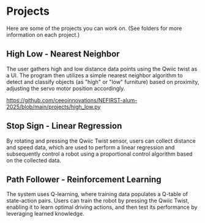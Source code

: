 # Projects

Here are some of the projects you can work on.  (See folders for more information on each project.)

## High Low - Nearest Neighbor

The user gathers high and low distance data points using the Qwiic twist as a UI. The program then utilizes a simple nearest neighbor algorithm to detect and classify objects (as "high" or "low" furniture) based on proximity, adjusting the servo motor position accordingly.

https://github.com/ceeoinnovations/NEFIRST-alum-2025/blob/main/projects/high_low.py

## Stop Sign - Linear Regression

By rotating and pressing the Qwiic Twist sensor, users can collect distance and speed data, which are used to perform a linear regression and subsequently control a robot using a proportional control algorithm based on the collected data.

## Path Follower - Reinforcement Learning

The system uses Q-learning, where training data populates a Q-table of state-action pairs. Users can train the robot by pressing the Qwiic Twist, enabling it to learn optimal driving actions, and then test its performance by leveraging learned knowledge.

